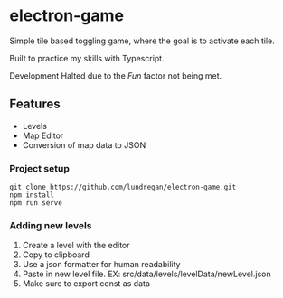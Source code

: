 # electron-game

Simple tile based toggling game, where the goal is to activate each tile.

Built to practice my skills with Typescript.

Development Halted due to the *Fun* factor not being met.

## Features

- Levels
- Map Editor
- Conversion of map data to JSON

### Project setup

```
git clone https://github.com/lundregan/electron-game.git
npm install
npm run serve
```

### Adding new levels

1. Create a level with the editor
2. Copy to clipboard
3. Use a json formatter for human readability
4. Paste in new level file. EX: src/data/levels/levelData/newLevel.json
5. Make sure to export const as data
